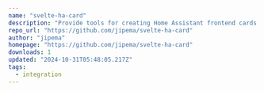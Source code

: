 ```yaml
---
name: "svelte-ha-card"
description: "Provide tools for creating Home Assistant frontend cards with Svelte."
repo_url: "https://github.com/jipema/svelte-ha-card"
author: "jipema"
homepage: "https://github.com/jipema/svelte-ha-card"
downloads: 1
updated: "2024-10-31T05:48:05.217Z"
tags: 
  - integration
---
```

